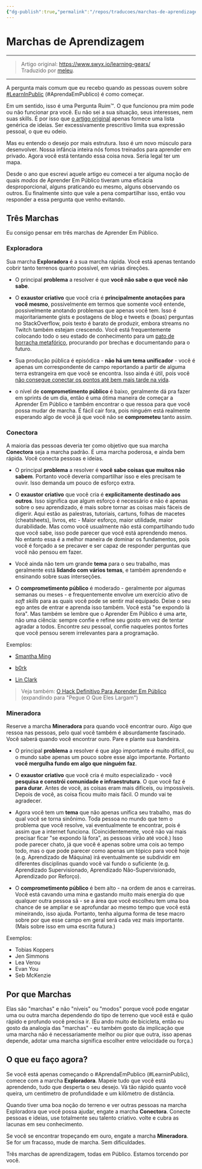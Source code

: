 ```yaml
---
{"dg-publish":true,"permalink":"/repos/traducoes/marchas-de-aprendizagem/","title":"Marchas de aprendizagem"}
---
```



# Marchas de Aprendizagem

---

> Artigo original: <https://www.swyx.io/learning-gears/>\
> Traduzido por [meleu](https://github.com/meleu).

---

A pergunta mais comum que eu recebo quando as pessoas ouvem sobre [#LearnInPublic](https://twitter.com/hashtag/LearnInPublic?src=hash) (#AprendaEmPublico) é como começar.

Em um sentido, isso é uma Pergunta Ruim:tm:. O que funcionou pra mim pode ou não funcionar pra você. Eu não sei a sua situação, seus interesses, nem suas skills. É por isso que [o artigo original](aprenda-em-publico.md) apenas fornece uma lista genérica de ideias. Ser excessivamente prescritivo limita sua expressão pessoal, o que eu odeio.

Mas eu entendo o desejo por mais estrutura. Isso é um novo músculo para desenvolver. Nossa infância inteira nós fomos treinados para aprender em privado. Agora você está tentando essa coisa nova. Seria legal ter um mapa.

Desde o ano que escrevi aquele artigo eu comecei a ter alguma noção de quais *modos* de Aprender Em Público tiveram uma eficácia desproporcional, alguns praticando eu mesmo, alguns observando os outros. Eu finalmente sinto que vale a pena compartilhar isso, então vou responder a essa pergunta que venho evitando.

## Três Marchas

Eu consigo pensar em três marchas de Aprender Em Público.


### Exploradora

Sua marcha **Exploradora** é a sua marcha rápida. Você está apenas tentando cobrir tanto terrenos quanto possível, em várias direções.

- O principal **problema** a resolver é que **você não sabe o que você não sabe**.

- O **exaustor criativo** que você cria é **principalmente anotações para você mesmo**, possivelmente em termos que somente você entende, possivelmente anotando problemas que apenas você tem. Isso é majoritariamente gists e postagens de blog e tweets e (boas) perguntas no StackOverflow, pois texto é barato de produzir, embora streams no Twitch também estejam crescendo. Você está frequentemente colocando todo o seu estado de conhecimento para um [pato de borracha metafórico](https://pt.wikipedia.org/wiki/Debug_com_Pato_de_Borracha), procurando por brechas e documentando para o futuro.

- Sua produção pública é episódica - **não há um tema unificador** - você é apenas um correspondente de campo reportando a partir de alguma terra estrangeira em que você se encontra. Isso ainda é útil, pois você [não consegue conectar os pontos até bem mais tarde na vida](https://www.youtube.com/watch?v=D1R-jKKp3NA).

- o nível de **comprometimento público** é baixo, geralmente dá pra fazer em sprints de um dia, então é uma ótima maneira de começar a Aprender Em Público e também encontrar o que ressoa para que você possa mudar de marcha. É fácil cair fora, pois ninguém está realmente esperando algo de você já que você não se **comprometeu** tanto assim.


### Conectora

A maioria das pessoas deveria ter como objetivo que sua marcha **Conectora** seja a marcha padrão. É uma marcha poderosa, e ainda bem rápida. Você conecta pessoas e ideias.

- O principal **problema** a resolver é **você sabe coisas que muitos não sabem**. Portanto você deveria compartilhar isso e eles precisam te ouvir. Isso demanda um pouco de esforço extra.

- O **exaustor criativo** que você cria é **explicitamente destinado aos outros**. Isso significa que algum esforço é necessário e não é apenas sobre o seu aprendizado, é mais sobre tornar as coisas mais fáceis de digerir. Aqui estão as palestras, tutoriais, cartuns, folhas de macetes (cheatsheets), livros, etc - Maior esforço, maior utilidade, maior durabilidade. Mas como você usualmente não está compartilhando tudo que você sabe, isso pode parecer que você está aprendendo menos. No entanto essa é a melhor maneira de dominar os fundamentos, pois você é forçado a se precaver e ser capaz de responder perguntas que você não pensou em fazer.

- Você ainda não tem um grande **tema** para o seu trabalho, mas geralmente está **lidando com vários temas**, e também aprendendo e ensinando sobre suas interseções.

- O **comprometimento público** é moderado - geralmente por algumas semanas ou meses - e frequentemente envolve um exercício ativo de _soft skills_ para as quais você pode se sentir mal equipado. Deixe o seu ego antes de entrar e aprenda isso também. Você está "se expondo lá fora". Mas também se lembre que o Aprender Em Público é uma arte, não uma ciência: sempre confie e refine seu gosto em vez de tentar agradar a todos. Encontre *seu* pessoal, confie naqueles pontos fortes que você pensou serem irrelevantes para a programação.

Exemplos:

- [Smantha Ming](https://twitter.com/samantha_ming)

- [b0rk](https://wizardzines.com/)

- [Lin Clark](https://code-cartoons.com/)

> Veja também: [O Hack Definitivo Para Aprender Em Público](aprenda-em-publico-hack.md) (expandindo para "Pegue O Que Eles Largam")



### Mineradora

Reserve a marcha **Mineradora** para quando você encontrar ouro. Algo que ressoa nas pessoas, pelo qual você também é absurdamente fascinado. Você saberá quando você encontrar ouro. Pare e plante sua bandeira.

- O principal **problema** a resolver é que algo importante é muito difícil, ou o mundo sabe apenas um pouco sobre esse algo importante. Portanto **você mergulha fundo em algo que ninguém faz**.

- O **exaustor criativo** que você cria é muito especializado - você **pesquisa e constrói comunidade e infraestrutura**. O que você faz é **para durar**. Antes de você, as coisas eram mais difíceis, ou impossíveis. Depois de você, as coisa ficou muito mais fácil. O mundo vai te agradecer.

- Agora você tem um **tema** que não apenas unifica seu trabalho, mas do qual você se torna sinônimo. Toda pessoa no mundo que tem o problema que você resolve, vai eventualmente te encontrar, pois é assim que a internet funciona. (Coincidentemente, você não vai mais precisar ficar "se expondo lá fora", as pessoas virão até você.) Isso pode parecer chato, já que você é apenas sobre uma cois ao tempo todo, mas o que pode parecer como apenas um tópico para você hoje (e.g. Aprendizado de Máquina) irá eventualmente se subdividir em diferentes disciplinas quando você vai fundo o suficiente (e.g. Aprendizado Supervisionado, Aprendizado Não-Supervisionado, Aprendizado por Reforço).

- O **comprometimento público** é bem alto - na ordem de anos e carreiras. Você está cavando uma mina e gastando muito mais energia do que qualquer outra pessoa sã - se a área 
que você escolheu tem uma boa chance de se ampliar e se aprofundar ao mesmo tempo que você está mineirando, isso ajuda. Portanto, tenha alguma forma de tese macro sobre por que esse campo em geral será cada vez mais importante. (Mais sobre isso em uma escrita futura.)

Exemplos:

- Tobias Koppers
- Jen Simmons
- Lea Verou
- Evan You
- Seb McKenzie


## Por que Marchas

Elas são "marchas" e não "níveis" ou "modos" porque você pode engatar uma ou outra marcha dependendo do tipo de terreno que você está e quão rápido e profundo você precisa ir. (Eu ando muito de bicicleta, então eu gosto da analogia das "marchas" - eu também gosto da implicação que uma marcha não é necessariamente melhor ou pior que outra, isso apenas depende, adotar uma marcha significa escolher entre velocidade ou força.)


## O que eu faço agora?

Se você está apenas começando o #AprendaEmPublico (#LearninPublic), comece com a marcha **Exploradora**. Mapeie tudo que você está aprendendo, tudo que desperta o seu desejo. Vá tão rápido quanto você queira, um centímetro de profundidade e um kilômetro de distância.

Quando tiver uma boa noção do terreno e ver outras pessoas na marcha Exploradora que você possa ajudar, engate a marcha **Conectora**. Conecte pessoas e ideias, use totalmente seu talento criativo. volte e cubra as lacunas em seu conhecimento.

Se você se encontrar tropeçando em ouro, engate a marcha **Mineradora**. Se for um fracasso, mude de marcha. Sem dificuldades.

Três marchas de aprendizagem, todas em Público. Estamos torcendo por você.

